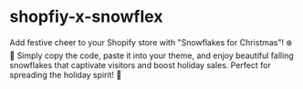 # shopfiy-x-snowflex
Add festive cheer to your Shopify store with "Snowflakes for Christmas"! ❄️🎄 Simply copy the code, paste it into your theme, and enjoy beautiful falling snowflakes that captivate visitors and boost holiday sales. Perfect for spreading the holiday spirit! 🌟
